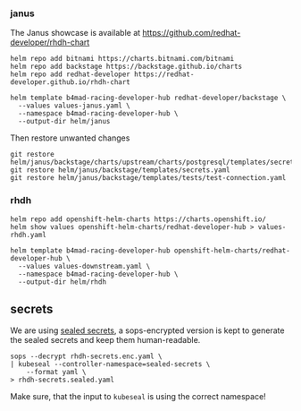 ### janus

The Janus showcase is available at https://github.com/redhat-developer/rhdh-chart

```
helm repo add bitnami https://charts.bitnami.com/bitnami
helm repo add backstage https://backstage.github.io/charts
helm repo add redhat-developer https://redhat-developer.github.io/rhdh-chart

helm template b4mad-racing-developer-hub redhat-developer/backstage \
  --values values-janus.yaml \
  --namespace b4mad-racing-developer-hub \
  --output-dir helm/janus
```

Then restore unwanted changes

```shell
git restore helm/janus/backstage/charts/upstream/charts/postgresql/templates/secrets.yaml
git restore helm/janus/backstage/templates/secrets.yaml
git restore helm/janus/backstage/templates/tests/test-connection.yaml
```

### rhdh

```
helm repo add openshift-helm-charts https://charts.openshift.io/
helm show values openshift-helm-charts/redhat-developer-hub > values-rhdh.yaml

helm template b4mad-racing-developer-hub openshift-helm-charts/redhat-developer-hub \
  --values values-downstream.yaml \
  --namespace b4mad-racing-developer-hub \
  --output-dir helm/rhdh

```

## secrets

We are using [sealed secrets](https://sealed-secrets.netlify.app/),
a sops-encrypted version is kept to generate the sealed secrets and keep them human-readable.

```shell
sops --decrypt rhdh-secrets.enc.yaml \
| kubeseal --controller-namespace=sealed-secrets \
    --format yaml \
> rhdh-secrets.sealed.yaml
```

Make sure, that the input to `kubeseal` is using the correct namespace!


